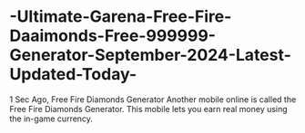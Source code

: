 # -Ultimate-Garena-Free-Fire-Daaimonds-Free-999999-Generator-September-2024-Latest-Updated-Today-
1 Sec Ago, Free Fire Diamonds Generator Another mobile online is called the Free Fire Diamonds Generator. This mobile lets you earn real money using the in-game currency.

